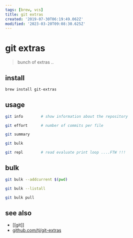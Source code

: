 ```yaml
---
tags: [brew, vcs]
title: git extras
created: '2019-07-30T06:19:49.062Z'
modified: '2023-03-20T09:08:30.625Z'
---
```


# git extras

> bunch of extras ..

## install

```sh
brew install git-extras
```

## usage

```sh
git info        # show information about the repository

git effort      # number of commits per file

git summary

git bulk

git repl        # read evaluate print loop ....FTW !!!
```

## bulk

```sh
git bulk --addcurrent $(pwd)

git bulk --listall

git bulk pull
```

## see also

- [[git]]
- [github.com/tj/git-extras](https://github.com/tj/git-extras/blob/master/Commands.md)
